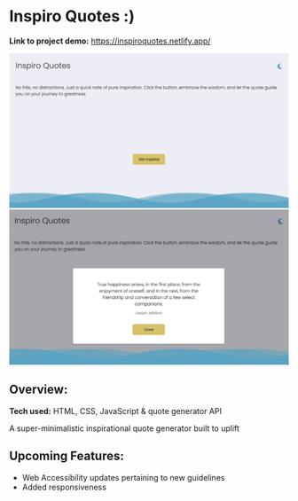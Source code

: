 # Inspiro Quotes :)
**Link to project demo:** https://inspiroquotes.netlify.app/

![Project Screenshot](https://github.com/gwendolyn954/inspiro-quotes/blob/main/images/inspiro-quotes-1.png)
![Project Screenshot](https://github.com/gwendolyn954/inspiro-quotes/blob/main/images/inspiro-quotes-full.png)

## Overview:

**Tech used:** HTML, CSS, JavaScript & quote generator API

A super-minimalistic inspirational quote generator built to uplift

## Upcoming Features:

- Web Accessibility updates pertaining to new guidelines
- Added responsiveness
